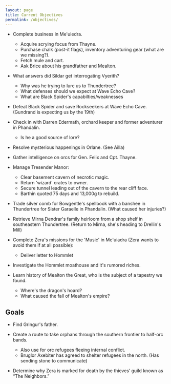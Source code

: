 ```yaml
---
layout: page
title: Current Objectives
permalink: /objectives/
---
```

- Complete business in Me'uiedra.
  - Acquire scrying focus from Thayne.
  - Purchase chalk (post-it flags), inventory adventuring gear (what are we missing?).
  - Fetch mule and cart.
  - Ask Brice about his grandfather and Mealton.

- What answers did Sildar get interrogating Vyerith?
    - Why was he trying to lure us to Thundertree? 
    - What defenses should we expect at Wave Echo Cave?
    - What are Black Spider's capabilties/weaknesses

- Defeat Black Spider and save Rockseekers at Wave Echo Cave. (Gundrand is expecting us by the 19th)
  
- Check in with Darren Edermath, orchard keeper and former adventurer in Phandalin. 
  - Is he a good source of lore?
  
- Resolve mysterious happenings in Orlane. (See Ailla)

- Gather intelligence on orcs for Gen. Felix and Cpt. Thayne.

- Manage Tresender Manor: 
  - Clear basement cavern of necrotic magic.
  - Return 'wizard' crates to owner.
  - Secure tunnel leading out of the cavern to the rear cliff face.
  - Barthin quoted 75 days and 13,000g to rebuild.

- Trade silver comb for Bowgentle's spellbook with a banshee in Thundertree for Sister Garaelle in Phandalin. (What caused her injuries?)

- Retrieve Mirna Dendrar's family heirloom from a shop shelf in southeastern Thundertree. (Return to Mirna, she's heading to Drellin's Mill)

- Complete Zera's missions for the 'Music' in Me'uiadra (Zera wants to avoid them if at all possible):
  - Deliver letter to Hommlet

- Investigate the Hommlet moathouse and it's rumored riches.

- Learn history of Mealton the Great, who is the subject of a tapestry we found.
  - Where's the dragon's hoard?
  - What caused the fall of Mealton's empire?

## Goals

- Find Gringur's father.

- Create a route to take orphans through the southern frontier to half-orc bands.
  - Also use for orc refugees fleeing internal conflict.
  - Bruglor Axebiter has agreed to shelter refugees in the north. (Has sending stone to communicate)

- Determine why Zera is marked for death by the thieves’ guild known as “The Neighbors.”
